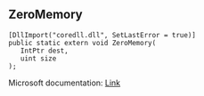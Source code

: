 ## ZeroMemory

```
[DllImport("coredll.dll", SetLastError = true)]
public static extern void ZeroMemory(
   IntPtr dest,
   uint size
);
```

Microsoft documentation: [Link](https://learn.microsoft.com/en-us/previous-versions/windows/desktop/legacy/aa366920(v=vs.85))
